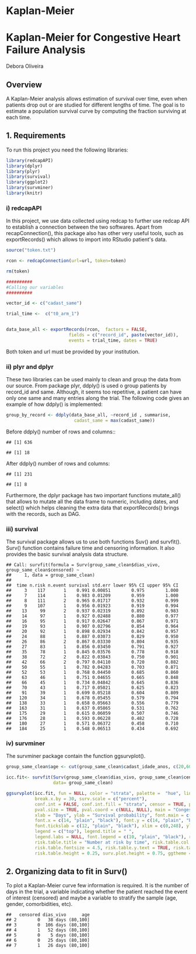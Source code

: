 # Kaplan-Meier

Kaplan-Meier for Congestive Heart Failure Analysis
================
Debora Oliveira

Overview
--------

A Kaplan-Meier analysis allows estimation of survival over time, even when patients drop out or are studied for different lengths of time. The goal is to estimate a population survival curve by computing the fraction surviving at each time.

## 1. Requirements


To run this project you need the following libraries:

``` r
library(redcapAPI)
library(dplyr)
library(plyr)
library(survival)
library(ggplot2)
library(survminer)
library(knitr)
```

### i) redcapAPI

In this project, we use data collected using redcap to further use redcap API to establish a connection between the two softwares. Apart from recapConnection(), this package also has other very useful tools, such as exportRecords() which allows to import into RStudio patient's data.

``` r
source("token.txt")

rcon <- redcapConnection(url=url, token=token)

rm(token)

##########
#Calling our variables 
##########

vector_id <- c("cadast_same")

trial_time <-  c("t0_arm_1") 


data_base_all <- exportRecords(rcon,  factors = FALSE,
                        fields = c("record_id", paste(vector_id)),
                        events = trial_time, dates = TRUE)
```

Both token and url must be provided by your institution.

### ii) plyr and dplyr

These two libraries can be used mainly to clean and group the data from our source. From package plyr, ddply() is used o group patients by record\_id and same. Although, it seems too repetitive, a patient can have only one same and many entries along the trial. The following code gives an example of how ddply() is implemented:

``` r
group_by_record <- ddply(data_base_all, ~record_id , summarise,
                          cadast_same = max(cadast_same))
```

Before ddply() number of rows and columns::

    ## [1] 636

    ## [1] 18

After ddply() number of rows and columns:

    ## [1] 231

    ## [1] 8

Furthermore, the dplyr package has two important functions mutate\_all() that allows to mutate all the data frame to numeric, including dates, and select() which helps cleaning the extra data that exportRecords() brings with the records, such as DAG.

### iii) survival

The survival package allows us to use both functions Suv() and survfit(). Surv() function contains failure time and censoring information. It also provides the basic survival analysis data structure.

    ## Call: survfit(formula = Surv(group_same_clean$dias_vivo, group_same_clean$censored) ~ 
    ##     1, data = group_same_clean)
    ## 
    ##  time n.risk n.event survival std.err lower 95% CI upper 95% CI
    ##     3    117       1    0.991 0.00851        0.975        1.000
    ##     7    114       1    0.983 0.01209        0.959        1.000
    ##     8    111       2    0.965 0.01717        0.932        0.999
    ##     9    107       1    0.956 0.01923        0.919        0.994
    ##    13     99       2    0.937 0.02319        0.892        0.983
    ##    14     97       1    0.927 0.02488        0.880        0.977
    ##    16     95       1    0.917 0.02647        0.867        0.971
    ##    19     93       1    0.907 0.02796        0.854        0.964
    ##    20     92       1    0.898 0.02934        0.842        0.957
    ##    24     88       1    0.887 0.03073        0.829        0.950
    ##    26     86       2    0.867 0.03330        0.804        0.935
    ##    27     83       1    0.856 0.03450        0.791        0.927
    ##    35     78       1    0.845 0.03576        0.778        0.918
    ##    38     72       2    0.822 0.03843        0.750        0.901
    ##    42     66       2    0.797 0.04110        0.720        0.882
    ##    50     55       1    0.782 0.04283        0.703        0.871
    ##    52     53       1    0.768 0.04450        0.685        0.860
    ##    63     46       1    0.751 0.04655        0.665        0.848
    ##    66     45       1    0.734 0.04842        0.645        0.836
    ##    70     43       1    0.717 0.05021        0.625        0.823
    ##    91     39       1    0.699 0.05218        0.604        0.809
    ##   120     34       1    0.678 0.05455        0.579        0.794
    ##   138     33       1    0.658 0.05663        0.556        0.779
    ##   163     31       1    0.637 0.05865        0.531        0.762
    ##   175     29       1    0.615 0.06059        0.507        0.746
    ##   176     28       1    0.593 0.06228        0.482        0.728
    ##   180     27       1    0.571 0.06372        0.458        0.710
    ##   184     25       1    0.548 0.06513        0.434        0.692

### iv) survminer

The survminer package contain the function ggsurvplot().

``` r
group_same_clean$age <- cut(group_same_clean$cadast_idade_anos, c(20,60,80,100))

icc.fit<- survfit(Surv(group_same_clean$dias_vivo, group_same_clean$censored)~group_same_clean$age, 
                  data= group_same_clean)

ggsurvplot(icc.fit, fun = NULL, color = "strata", palette =  "hue", linetype = 1,
           break.x.by = 30, surv.scale = c("percent"),
           conf.int = FALSE, conf.int.fill = "strata", censor = TRUE, pval = TRUE,
           pval.size = TRUE, pval.coord = c(NULL, NULL), main = "Congestive Heart Failure Survival" , 
           xlab = "Days", ylab = "Survival probability", font.main = c(16, "plain", "black"),
           font.x = c(14, "plain", "black"), font.y = c(14, "plain", "black"),
           font.tickslab = c(12, "plain", "black"), xlim = c(0,248), ylim = c(0.5,1.0),
           legend = c("top"), legend.title = " ",
           legend.labs = NULL, font.legend = c(10, "plain", "black"), risk.table = TRUE,
           risk.table.title = "Number at risk by time", risk.table.col = "strata",
           risk.table.fontsize = 4.5, risk.table.y.text = TRUE, risk.table.y.text.col = TRUE,
           risk.table.height = 0.25, surv.plot.height = 0.75, ggtheme = theme_minimal())
```


## 2. Organizing data to fit in Surv()


To plot a Kaplan-Meier curve few information is required. It is the number of days in the trial, a variable indicating whether the patient reached the event of interest (censored) and maybe a variable to stratify the sample (age, gender, comorbidities, etc).

    ##   censored dias_vivo      age
    ## 2        0   38 days (80,100]
    ## 3        0  106 days (80,100]
    ## 4        1   52 days (80,100]
    ## 5        0    5 days (80,100]
    ## 6        0   25 days (80,100]
    ## 7        1   26 days (80,100]
